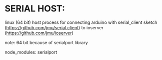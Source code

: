 SERIAL HOST: 
============
linux (64 bit) host process for connecting arduino with serial_client sketch (https://github.com/jmu/serial.client) 
to ioserver (https://github.com/jmu/ioserver)

note: 64 bit because of serialport library

node_modules: 
    serialport
